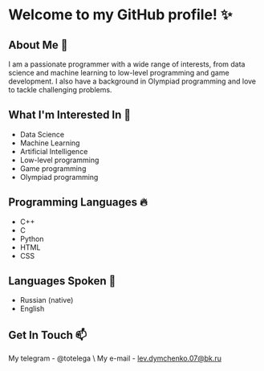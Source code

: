 # Welcome to my GitHub profile! ✨

## About Me 🤡
I am a passionate programmer with a wide range of interests, from data science and machine learning to low-level programming and game development. I also have a background in Olympiad programming and love to tackle challenging problems.

## What I'm Interested In 🎄
- Data Science
- Machine Learning
- Artificial Intelligence
- Low-level programming
- Game programming
- Olympiad programming

## Programming Languages 🔥
- C++
- C
- Python
- HTML
- CSS

## Languages Spoken 🌈
- Russian (native)
- English

## Get In Touch 📫
My telegram - @totelega \\
My e-mail - lev.dymchenko.07@bk.ru

<!--
**odduck41/odduck41** is a ✨ _special_ ✨ repository because its `README.md` (this file) appears on your GitHub profile.

Here are some ideas to get you started:

- 🔭 I’m currently working on ...
- 🌱 I’m currently learning ...
- 👯 I’m looking to collaborate on ...
- 🤔 I’m looking for help with ...
- 💬 Ask me about ...
- 📫 How to reach me: ...
- 😄 Pronouns: ...
- ⚡ Fun fact: ...
-->
